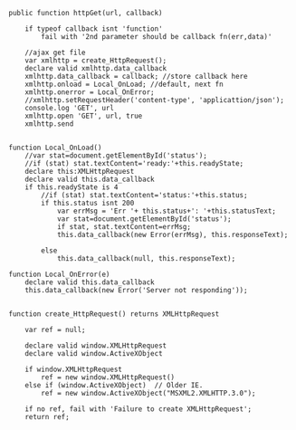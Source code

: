 
    public function httpGet(url, callback)
        
        if typeof callback isnt 'function'
            fail with '2nd parameter should be callback fn(err,data)'

        //ajax get file
        var xmlhttp = create_HttpRequest();
        declare valid xmlhttp.data_callback
        xmlhttp.data_callback = callback; //store callback here
        xmlhttp.onload = Local_OnLoad; //default, next fn
        xmlhttp.onerror = Local_OnError;
        //xmlhttp.setRequestHeader('content-type', 'applicattion/json');
        console.log 'GET', url
        xmlhttp.open 'GET', url, true
        xmlhttp.send
    

    function Local_OnLoad() 
        //var stat=document.getElementById('status');
        //if (stat) stat.textContent='ready:'+this.readyState;
        declare this:XMLHttpRequest
        declare valid this.data_callback
        if this.readyState is 4
            //if (stat) stat.textContent='status:'+this.status;
            if this.status isnt 200
                var errMsg = 'Err '+ this.status+': '+this.statusText;
                var stat=document.getElementById('status');
                if stat, stat.textContent=errMsg;
                this.data_callback(new Error(errMsg), this.responseText);
            
            else 
                this.data_callback(null, this.responseText);

    function Local_OnError(e) 
        declare valid this.data_callback
        this.data_callback(new Error('Server not responding'));
    

    function create_HttpRequest() returns XMLHttpRequest  
        
        var ref = null;
        
        declare valid window.XMLHttpRequest 
        declare valid window.ActiveXObject

        if window.XMLHttpRequest 
            ref = new window.XMLHttpRequest()
        else if (window.ActiveXObject)  // Older IE.
            ref = new window.ActiveXObject("MSXML2.XMLHTTP.3.0");
        
        if no ref, fail with 'Failure to create XMLHttpRequest';
        return ref;

